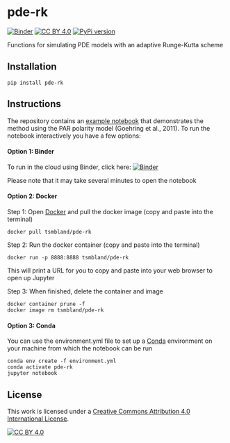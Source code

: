 # pde-rk

[![Binder](https://mybinder.org/badge_logo.svg)](https://mybinder.org/v2/gh/tsmbland/pde-rk/HEAD?filepath=%2Fscripts/simulate_par.ipynb)
[![CC BY 4.0][cc-by-shield]][cc-by]
[![PyPi version](https://badgen.net/pypi/v/pde-rk/)](https://pypi.org/project/pde-rk)

Functions for simulating PDE models with an adaptive Runge-Kutta scheme

## Installation

    pip install pde-rk

## Instructions

The repository contains an [example notebook](scripts/simulate_par.ipynb) that demonstrates the method using the PAR polarity model (Goehring et al., 2011).
To run the notebook interactively you have a few options:

#### Option 1: Binder

To run in the cloud using Binder, click here: [![Binder](https://mybinder.org/badge_logo.svg)](https://mybinder.org/v2/gh/tsmbland/pde-rk/HEAD?filepath=%2Fscripts/simulate_par.ipynb)

Please note that it may take several minutes to open the notebook

#### Option 2: Docker

Step 1: Open [Docker](https://www.docker.com/products/docker-desktop/) and pull the docker image (copy and paste into the terminal)

    docker pull tsmbland/pde-rk

Step 2: Run the docker container (copy and paste into the terminal)

    docker run -p 8888:8888 tsmbland/pde-rk

This will print a URL for you to copy and paste into your web browser to open up Jupyter

Step 3: When finished, delete the container and image
    
    docker container prune -f
    docker image rm tsmbland/pde-rk

#### Option 3: Conda

You can use the environment.yml file to set up a [Conda](https://conda.io/projects/conda/en/latest/user-guide/getting-started.html) environment on your machine from which the notebook can be run

    conda env create -f environment.yml
    conda activate pde-rk
    jupyter notebook


## License

This work is licensed under a
[Creative Commons Attribution 4.0 International License][cc-by].

[![CC BY 4.0][cc-by-image]][cc-by]

[cc-by]: http://creativecommons.org/licenses/by/4.0/

[cc-by-image]: https://i.creativecommons.org/l/by/4.0/88x31.png

[cc-by-shield]: https://img.shields.io/badge/License-CC%20BY%204.0-lightgrey.svg

